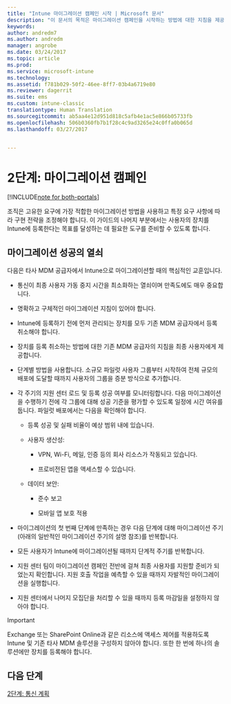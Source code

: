 ```yaml
---
title: "Intune 마이그레이션 캠페인 시작 | Microsoft 문서"
description: "이 문서의 목적은 마이그레이션 캠페인을 시작하는 방법에 대한 지침을 제공하는 것입니다."
keywords: 
author: andredm7
ms.author: andredm
manager: angrobe
ms.date: 03/24/2017
ms.topic: article
ms.prod: 
ms.service: microsoft-intune
ms.technology: 
ms.assetid: f781b029-50f2-46ee-8ff7-03b4a6719e80
ms.reviewer: dagerrit
ms.suite: ems
ms.custom: intune-classic
translationtype: Human Translation
ms.sourcegitcommit: ab5aa4e12d951d818c5afb4e1ac5e866b05733fb
ms.openlocfilehash: 506b0360fb7b1f28c4c9ad3265e24c0ffa0b065d
ms.lasthandoff: 03/27/2017


---
```


# <a name="phase-2-migration-campaign"></a>2단계: 마이그레이션 캠페인

[!INCLUDE[note for both-portals](../includes/note-for-both-portals.md)]

조직은 고유한 요구에 가장 적합한 마이그레이션 방법을 사용하고 특정 요구 사항에 따라 구현 전략을 조정해야 합니다. 이 가이드의 나머지 부분에서는 사용자의 장치를 Intune에 등록한다는 목표를 달성하는 데 필요한 도구를 준비할 수 있도록 합니다.

## <a name="keys-to-a-successful-migration"></a>마이그레이션 성공의 열쇠

다음은 타사 MDM 공급자에서 Intune으로 마이그레이션할 때의 핵심적인 교훈입니다.

-   통신이 최종 사용자 가동 중지 시간을 최소화하는 열쇠이며 만족도에도 매우 중요합니다.

-   명확하고 구체적인 마이그레이션 지침이 있어야 합니다.

-   Intune에 등록하기 전에 먼저 관리되는 장치를 모두 기존 MDM 공급자에서 등록 취소해야 합니다.

-   장치를 등록 취소하는 방법에 대한 기존 MDM 공급자의 지침을 최종 사용자에게 제공합니다.

-   단계별 방법을 사용합니다. 소규모 파일럿 사용자 그룹부터 시작하여 전체 규모의 배포에 도달할 때까지 사용자의 그룹을 증분 방식으로 추가합니다.

-   각 주기의 지원 센터 로드 및 등록 성공 여부를 모니터링합니다. 다음 마이그레이션을 수행하기 전에 각 그룹에 대해 성공 기준을 평가할 수 있도록 일정에 시간 여유를 둡니다. 파일럿 배포에서는 다음을 확인해야 합니다.

    -   등록 성공 및 실패 비율이 예상 범위 내에 있습니다.

    -   사용자 생산성:

        -   VPN, Wi-Fi, 메일, 인증 등의 회사 리소스가 작동되고 있습니다.

        -   프로비전된 앱을 액세스할 수 있습니다.

    -   데이터 보안:

        -   준수 보고

        -   모바일 앱 보호 적용

-   마이그레이션의 첫 번째 단계에 만족하는 경우 다음 단계에 대해 마이그레이션 주기(아래의 일반적인 마이그레이션 주기의 설명 참조)를 반복합니다.

-   모든 사용자가 Intune에 마이그레이션될 때까지 단계적 주기를 반복합니다.

-   지원 센터 팀이 마이그레이션 캠페인 전반에 걸쳐 최종 사용자를 지원할 준비가 되었는지 확인합니다. 지원 호출 작업을 예측할 수 있을 때까지 자발적인 마이그레이션을 실행합니다.

-   지원 센터에서 나머지 모집단을 처리할 수 있을 때까지 등록 마감일을 설정하지 않아야 합니다.

> [!IMPORTANT] 
> Exchange 또는 SharePoint Online과 같은 리소스에 액세스 제어를 적용하도록 Intune 및 기존 타사 MDM 솔루션을 구성하지 않아야 합니다. 또한 한 번에 하나의 솔루션에만 장치를 등록해야 합니다.

## <a name="next-steps"></a>다음 단계

[2단계: 통신 계획](https://docs.microsoft.com/intune/plan-design/migration-phase2-communication-plan)

